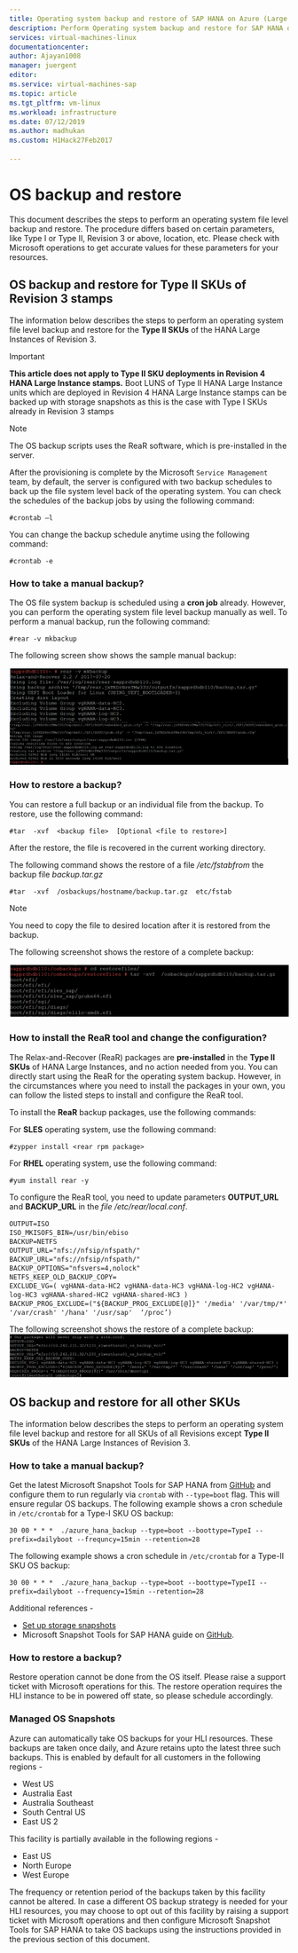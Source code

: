 ```yaml
---
title: Operating system backup and restore of SAP HANA on Azure (Large Instances) | Microsoft Docs
description: Perform Operating system backup and restore for SAP HANA on Azure (Large Instances)
services: virtual-machines-linux
documentationcenter:
author: Ajayan1008
manager: juergent
editor:
ms.service: virtual-machines-sap
ms.topic: article
ms.tgt_pltfrm: vm-linux
ms.workload: infrastructure
ms.date: 07/12/2019
ms.author: madhukan
ms.custom: H1Hack27Feb2017

---
```

# OS backup and restore

This document describes the steps to perform an operating system file level backup and restore. The procedure differs based on certain parameters, like Type I or Type II, Revision 3 or above, location, etc. Please check with Microsoft operations to get accurate values for these parameters for your resources.

## OS backup and restore for Type II SKUs of Revision 3 stamps

The information below describes the steps to perform an operating system file level backup and restore for the **Type II  SKUs** of the HANA Large Instances of Revision 3.

>[!Important]
> **This article does not apply to Type II SKU deployments in Revision 4 HANA Large Instance stamps.** Boot LUNS of Type II HANA Large Instance units which are deployed in Revision 4 HANA Large Instance stamps can be backed up with storage snapshots as this is the case with Type I SKUs already in Revision 3 stamps


>[!NOTE]
>The OS backup scripts uses the ReaR software, which is pre-installed in the server.  

After the provisioning is complete by the Microsoft `Service Management` team, by default, the server is configured with two backup schedules to back up the file system level back of the operating system. You can check the schedules of the backup jobs by using the following command:
```
#crontab –l
```
You can change the backup schedule anytime using the following command:
```
#crontab -e
```
### How to take a manual backup?

The OS file system backup is scheduled using a **cron job** already. However, you can perform the operating system file level backup manually as well. To perform a manual backup, run the following command:

```
#rear -v mkbackup
```
The following screen show shows the sample manual backup:

![how](media/HowToHLI/OSBackupTypeIISKUs/HowtoTakeManualBackup.PNG)


### How to restore a backup?

You can restore a full backup or an individual file from the backup. To restore, use the following command:

```
#tar  -xvf  <backup file>  [Optional <file to restore>]
```
After the restore, the file is recovered in the current working directory.

The following command shows the restore of a file */etc/fstabfrom* the backup file *backup.tar.gz*
```
#tar  -xvf  /osbackups/hostname/backup.tar.gz  etc/fstab 
```
>[!NOTE] 
>You need to copy the file to desired location after it is restored from the backup.

The following screenshot shows the restore of a complete backup:

![Screenshot shows a command prompt window with the restore.](media/HowToHLI/OSBackupTypeIISKUs/HowtoRestoreaBackup.PNG)

### How to install the ReaR tool and change the configuration? 

The Relax-and-Recover (ReaR) packages are **pre-installed** in the **Type II SKUs** of HANA Large Instances, and no action needed from you. You can directly start using the ReaR for the operating system backup.
However, in the circumstances where you need to install the packages in your own, you can follow the listed steps to install and configure the ReaR tool.

To install the **ReaR** backup packages, use the following commands:

For **SLES** operating system, use the following command:
```
#zypper install <rear rpm package>
```
For **RHEL** operating system, use the following command: 
```
#yum install rear -y
```
To configure the ReaR tool, you need to update parameters **OUTPUT_URL**  and **BACKUP_URL**  in the *file /etc/rear/local.conf*.
```
OUTPUT=ISO
ISO_MKISOFS_BIN=/usr/bin/ebiso
BACKUP=NETFS
OUTPUT_URL="nfs://nfsip/nfspath/"
BACKUP_URL="nfs://nfsip/nfspath/"
BACKUP_OPTIONS="nfsvers=4,nolock"
NETFS_KEEP_OLD_BACKUP_COPY=
EXCLUDE_VG=( vgHANA-data-HC2 vgHANA-data-HC3 vgHANA-log-HC2 vgHANA-log-HC3 vgHANA-shared-HC2 vgHANA-shared-HC3 )
BACKUP_PROG_EXCLUDE=("${BACKUP_PROG_EXCLUDE[@]}" '/media' '/var/tmp/*' '/var/crash' '/hana' '/usr/sap'  ‘/proc’)
```

The following screenshot shows the restore of a complete backup:
![Screenshot shows a command prompt window with the restore using the ReaR tool.](media/HowToHLI/OSBackupTypeIISKUs/RearToolConfiguration.PNG)


## OS backup and restore for all other SKUs

The information below describes the steps to perform an operating system file level backup and restore for all SKUs of all Revisions except **Type II  SKUs** of the HANA Large Instances of Revision 3.

### How to take a manual backup?

Get the latest Microsoft Snapshot Tools for SAP HANA from [GitHub](https://github.com/Azure/hana-large-instances-self-service-scripts/blob/master/latest/release.md) and configure them to run regularly via `crontab` with `--type=boot` flag. This will ensure regular OS backups. The following example shows a cron schedule in `/etc/crontab` for a Type-I SKU OS backup:

```
30 00 * * *  ./azure_hana_backup --type=boot --boottype=TypeI --prefix=dailyboot --frequncy=15min --retention=28
```

The following example shows a cron schedule in `/etc/crontab` for a Type-II SKU OS backup:

```
30 00 * * *  ./azure_hana_backup --type=boot --boottype=TypeII --prefix=dailyboot --frequency=15min --retention=28
```

Additional references -
- [Set up storage snapshots](https://docs.microsoft.com/azure/virtual-machines/workloads/sap/hana-backup-restore#set-up-storage-snapshots)
- Microsoft Snapshot Tools for SAP HANA guide on [GitHub](https://github.com/Azure/hana-large-instances-self-service-scripts/blob/master/latest/release.md).

### How to restore a backup?

Restore operation cannot be done from the OS itself. Please raise a support ticket with Microsoft operations for this. The restore operation requires the HLI instance to be in powered off state, so please schedule accordingly.

### Managed OS Snapshots

Azure can automatically take OS backups for your HLI resources. These backups are taken once daily, and Azure retains upto the latest three such backups. This is enabled by default for all customers in the following regions -
- West US
- Australia East
- Australia Southeast
- South Central US
- East US 2

This facility is partially available in the following regions -
- East US
- North Europe
- West Europe

The frequency or retention period of the backups taken by this facility cannot be altered. In case a different OS backup strategy is needed for your HLI resources, you may choose to opt out of this facility by raising a support ticket with Microsoft operations and then configure Microsoft Snapshot Tools for SAP HANA to take OS backups using the instructions provided in the previous section of this document.